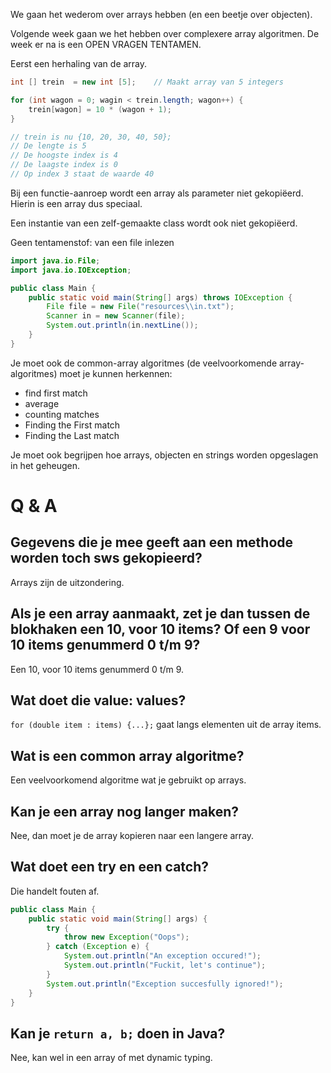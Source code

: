 We gaan het wederom over arrays hebben (en een beetje over objecten).

Volgende week gaan we het hebben over complexere array algoritmen.
De week er na is een OPEN VRAGEN TENTAMEN.

Eerst een herhaling van de array.

```java
int [] trein  = new int [5];	// Maakt array van 5 integers

for (int wagon = 0; wagin < trein.length; wagon++) {
	trein[wagon] = 10 * (wagon + 1);
}

// trein is nu {10, 20, 30, 40, 50};
// De lengte is 5
// De hoogste index is 4
// De laagste index is 0
// Op index 3 staat de waarde 40
```

Bij een functie-aanroep wordt een array als parameter niet gekopiëerd.
Hierin is een array dus speciaal.

Een instantie van een zelf-gemaakte class wordt ook niet gekopiëerd.

Geen tentamenstof: van een file inlezen
```java
import java.io.File;
import java.io.IOException;

public class Main {
	public static void main(String[] args) throws IOException {
		File file = new File("resources\\in.txt");
		Scanner in = new Scanner(file);
		System.out.println(in.nextLine());
	}
}
```

Je moet ook de common-array algoritmes (de veelvoorkomende array-algoritmes) moet je kunnen herkennen:
- find first match
- average
- counting matches
- Finding the First match
- Finding the Last match

Je moet ook begrijpen hoe arrays, objecten en strings worden opgeslagen in het
geheugen.

# Q & A
## Gegevens die je mee geeft aan een methode worden toch sws gekopieerd?
Arrays zijn de uitzondering.
## Als je een array aanmaakt, zet je dan tussen de blokhaken een 10, voor 10 items? Of een 9 voor 10 items genummerd 0 t/m 9?
Een 10, voor 10 items genummerd 0 t/m 9.
## Wat doet die value: values?
`for (double item : items) {...};` gaat langs elementen uit de array items.
## Wat is een common array algoritme?
Een veelvoorkomend algoritme wat je gebruikt op arrays.
## Kan je een array nog langer maken?
Nee, dan moet je de array kopieren naar een langere array.
## Wat doet een try en een catch?
Die handelt fouten af.
```java
public class Main {
	public static void main(String[] args) {
		try {
			throw new Exception("Oops");
		} catch (Exception e) {
			System.out.println("An exception occured!");
			System.out.println("Fuckit, let's continue");
		}
		System.out.println("Exception succesfully ignored!");
	}
}
```
## Kan je `return a, b;` doen in Java?
Nee, kan wel in een array of met dynamic typing.
